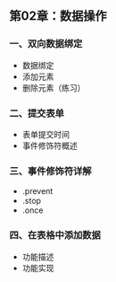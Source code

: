 ## 第02章：数据操作

### 一、双向数据绑定
* 数据绑定
* 添加元素
* 删除元素（练习）

### 二、提交表单
* 表单提交时间
* 事件修饰符概述

### 三、事件修饰符详解
* .prevent
* .stop
* .once

### 四、在表格中添加数据
* 功能描述
* 功能实现